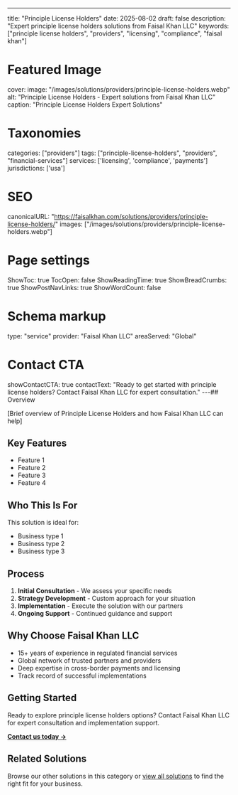 ---
title: "Principle License Holders"
date: 2025-08-02
draft: false
description: "Expert principle license holders solutions from Faisal Khan LLC"
keywords: ["principle license holders", "providers", "licensing", "compliance", "faisal khan"]

# Featured Image
cover:
    image: "/images/solutions/providers/principle-license-holders.webp"
    alt: "Principle License Holders - Expert solutions from Faisal Khan LLC"
    caption: "Principle License Holders Expert Solutions"

# Taxonomies
categories: ["providers"]
tags: ["principle-license-holders", "providers", "financial-services"]
services: ['licensing', 'compliance', 'payments']
jurisdictions: ['usa']

# SEO
canonicalURL: "https://faisalkhan.com/solutions/providers/principle-license-holders/"
images: ["/images/solutions/providers/principle-license-holders.webp"]

# Page settings
ShowToc: true
TocOpen: false
ShowReadingTime: true
ShowBreadCrumbs: true
ShowPostNavLinks: true
ShowWordCount: false

# Schema markup
type: "service"
provider: "Faisal Khan LLC"
areaServed: "Global"

# Contact CTA
showContactCTA: true
contactText: "Ready to get started with principle license holders? Contact Faisal Khan LLC for expert consultation."
---## Overview

[Brief overview of Principle License Holders and how Faisal Khan LLC can help]

## Key Features

- Feature 1
- Feature 2  
- Feature 3
- Feature 4

## Who This Is For

This solution is ideal for:

- Business type 1
- Business type 2
- Business type 3

## Process

1. **Initial Consultation** - We assess your specific needs
2. **Strategy Development** - Custom approach for your situation  
3. **Implementation** - Execute the solution with our partners
4. **Ongoing Support** - Continued guidance and support

## Why Choose Faisal Khan LLC

- 15+ years of experience in regulated financial services
- Global network of trusted partners and providers
- Deep expertise in cross-border payments and licensing
- Track record of successful implementations

## Getting Started

Ready to explore principle license holders options? Contact Faisal Khan LLC for expert consultation and implementation support.

**[Contact us today →](mailto:contact@faisalkhan.com)**

## Related Solutions

Browse our other solutions in this category or [view all solutions](/solutions/) to find the right fit for your business.
